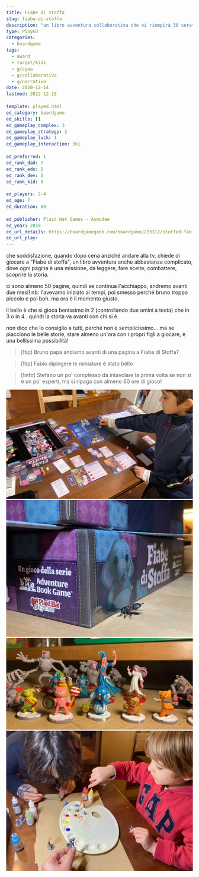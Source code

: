 ```yaml
---
title: Fiabe di stoffa
slug: fiabe-di-stoffa
description: "un libro avventura collaborativa che vi riempirà 30 serate in un mondo tipo Toy Story"
type: PlayED
categories:
  - boardgame
tags:
  - award
  - target/kids
  - g/cyoa
  - g/collaborativo
  - g/narrativo
date: 2020-12-14
lastmod: 2022-12-18

template: played.html
ed_category: boardgame
ed_skills: []
ed_gameplay_complex: 3
ed_gameplay_strategy: 2
ed_gameplay_luck: 1
ed_gameplay_interaction: 3ki

ed_preferred: 1
ed_rank_dad: 7
ed_rank_edu: 2
ed_rank_dev: 5
ed_rank_kid: 8

ed_players: 2-4
ed_age: 7
ed_duration: 60

ed_publisher: Plaid Hat Games - Asmodee
ed_year: 2018
ed_url_details: https://boardgamegeek.com/boardgame/233312/stuffed-fables
ed_url_play: 
---
```


che soddisfazione, quando dopo cena anziché andare alla tv, chiede di giocare a "Fiabe di stoffa", un libro avventura anche abbastanza complicato, dove ogni pagina è una missione, da leggere, fare scelte, combattere, scoprire la storia.

ci sono almeno 50 pagine, quindi se continua l'acchiappo, andremo avanti due mesi!
nb: l'avevamo iniziato ai tempi, poi smesso perché bruno troppo piccolo e poi boh. ma ora è il momento giusto.

il bello è che si gioca benissimo in 2 (controllando due omini a testa) che in 3 o in 4.. quindi la storia va avanti con chi si è.

non dico che lo consiglio a tutti, perché non è semplicissimo... ma se piacciono le belle storie, stare almeno un'ora con i propri figli a giocare, è una bellissima possibilità!

> [!tip] Bruno
> papà andiamo avanti di una pagina a Fiabe di Stoffa?

> [!tip] Fabio
> dipingere le miniature è stato bello

> [!info] Stefano
> un po' complesso da intavolare la prima volta se non si è un po' esperti, ma si ripaga con almeno 60 ore di gioco!

![](../../assets/img/played/boardgame/fiabe-di-stoffa-3.webp)
![](../../assets/img/played/boardgame/fiabe_di_stoffa.webp)
![](../../assets/img/played/boardgame/fiabe_di_stoffa_miniature.webp)
![](../../assets/img/played/boardgame/fiabe_di_stoffa_pittura.webp)
